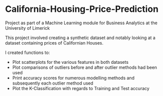 # California-Housing-Price-Prediction
Project as part of a Machine Learning module for Business Analytics at the University of Limerick

This project involved creating a synthetic dataset and notably looking at a dataset containing prices of Californian Houses.

I created functions to:
- Plot scatterplots for the various features in both datasets
- Plot comparisons of outliers before and after outlier methods had been used
- Print accuracy scores for numerous modelling methods and subsequently each outlier method used
- Plot the K-Classification with regards to Training and Test accuracy
